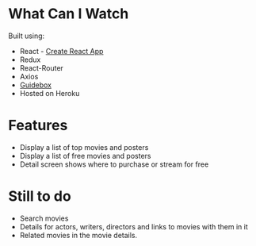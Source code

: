 # What Can I Watch

Built using:
* React - [Create React App](https://github.com/facebookincubator/create-react-app)
* Redux
* React-Router
* Axios
* [Guidebox](https://www.guidebox.com)
* Hosted on Heroku

# Features

* Display a list of top movies and posters
* Display a list of free movies and posters
* Detail screen shows where to purchase or stream for free

# Still to do

* Search movies
* Details for actors, writers, directors and links to movies with them in it
* Related movies in the movie details.
